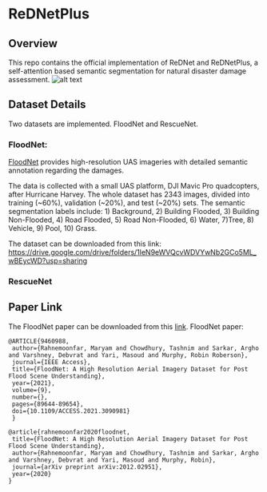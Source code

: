 # ReDNetPlus

## Overview

This repo contains the official implementation of ReDNet and ReDNetPlus, a self-attention based semantic segmentation for natural disaster damage assessment.
![alt text](https://github.com/tashchowdhury/ReDNetPlus/blob/main/rednetplus-arch.png?raw=true)


## Dataset Details

Two datasets are implemented. FloodNet and RescueNet.

### FloodNet:

[FloodNet](https://ieeexplore.ieee.org/document/9460988) provides high-resolution UAS imageries with detailed semantic annotation regarding the damages.

The data is collected with a small UAS platform, DJI Mavic Pro quadcopters, after Hurricane Harvey. The whole dataset has 2343 images, divided into training (~60%), validation (~20%), and test (~20%) sets. The semantic segmentation labels include: 1) Background, 2) Building Flooded, 3) Building Non-Flooded, 4) Road Flooded, 5) Road Non-Flooded, 6) Water, 7)Tree, 8) Vehicle, 9) Pool, 10) Grass. 

The dataset can be downloaded from this link: https://drive.google.com/drive/folders/1leN9eWVQcvWDVYwNb2GCo5ML_wBEycWD?usp=sharing

### RescueNet

## Paper Link
The FloodNet paper can be downloaded from this [link](https://ieeexplore.ieee.org/document/9460988).
FloodNet paper:

 ```
 @ARTICLE{9460988,
  author={Rahnemoonfar, Maryam and Chowdhury, Tashnim and Sarkar, Argho and Varshney, Debvrat and Yari, Masoud and Murphy, Robin Roberson},
  journal={IEEE Access}, 
  title={FloodNet: A High Resolution Aerial Imagery Dataset for Post Flood Scene Understanding}, 
  year={2021},
  volume={9},
  number={},
  pages={89644-89654},
  doi={10.1109/ACCESS.2021.3090981}
  }
 
@article{rahnemoonfar2020floodnet,
  title={FloodNet: A High Resolution Aerial Imagery Dataset for Post Flood Scene Understanding},
  author={Rahnemoonfar, Maryam and Chowdhury, Tashnim and Sarkar, Argho and Varshney, Debvrat and Yari, Masoud and Murphy, Robin},
  journal={arXiv preprint arXiv:2012.02951},
  year={2020}
}

```
